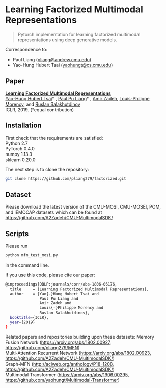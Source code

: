 # Learning Factorized Multimodal Representations

> Pytorch implementation for learning factorized multimodal representations using deep generative models.

Correspondence to: 
  - Paul Liang (pliang@andrew.cmu.edu)
  - Yao-Hung Hubert Tsai (yaohungt@cs.cmu.edu)
  
## Paper

[**Learning Factorized Multimodal Representations**](https://arxiv.org/abs/1806.06176)<br>
[Yao-Hung Hubert Tsai](https://yaohungt.github.io)* , [Paul Pu Liang](http://www.cs.cmu.edu/~pliang/)* , [Amir Zadeh](https://www.amir-zadeh.com/), [Louis-Philippe Morency](https://www.cs.cmu.edu/~morency/), and [Ruslan Salakhutdinov](https://www.cs.cmu.edu/~rsalakhu/)<br>
ICLR, 2019. (*equal contribution)

## Installation

First check that the requirements are satisfied:</br>
Python 2.7</br>
PyTorch 0.4.0</br>
numpy 1.13.3</br>
sklearn 0.20.0

The next step is to clone the repository:
```bash
git clone https://github.com/pliang279/factorized.git
```

## Dataset

Please download the latest version of the CMU-MOSI, CMU-MOSEI, POM, and IEMOCAP datasets which can be found at https://github.com/A2Zadeh/CMU-MultimodalSDK/

## Scripts

Please run
```bash
python mfm_test_mosi.py
```
in the command line.

If you use this code, please cite our paper:

```bash
@inproceedings{DBLP:journals/corr/abs-1806-06176,
  title     = {Learning Factorized Multimodal Representations},
  author    = {Yao{-}Hung Hubert Tsai and
               Paul Pu Liang and
               Amir Zadeh and
               Louis{-}Philippe Morency and
               Ruslan Salakhutdinov},
  booktitle={ICLR},
  year={2019}
}
```

Related papers and repositories building upon these datasets:
Memory Fusion Network (https://arxiv.org/abs/1802.00927, https://github.com/pliang279/MFN)</br>
Multi-Attention Recurrent Network (https://arxiv.org/abs/1802.00923, https://github.com/A2Zadeh/CMU-MultimodalSDK/)</br>
Graph-MFN (http://aclweb.org/anthology/P18-1208, https://github.com/A2Zadeh/CMU-MultimodalSDK/)</br>
Multimodal Transformer (https://arxiv.org/abs/1906.00295, https://github.com/yaohungt/Multimodal-Transformer)
